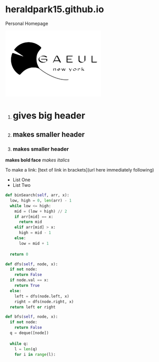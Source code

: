 # heraldpark15.github.io
Personal Homepage

<img src='Agentur.jpg' width = '300'>

1. # gives big header
2. ## makes smaller header
3. ### makes smaller header

**makes bold face**
*makes italics*

To make a link:
[text of link in brackets](url here immediately following)

* List One
* List Two 

``` python
def binSearch(self, arr, x):
  low, high = 0, len(arr) - 1
  while low <= high:
    mid = (low + high) // 2
    if arr[mid] == x:
      return mid
    elif arr[mid] > x:
      high = mid - 1
    else:
      low = mid + 1

  return 0
```

``` python
def dfs(self, node, x):
  if not node:
    return False
  if node.val == x:
    return True
  else:
    left = dfs(node.left, x)
    right = dfs(node.right, x)
  return left or right
```

``` python
def bfs(self, node, x):
  if not node:
    return False
  q = deque([node])

  while q:
    l = len(q)
    for i in range(l):
      
